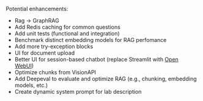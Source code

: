 Potential enhancements:

- Rag -> GraphRAG
- Add Redis caching for common questions
- Add unit tests (functional and integration)
- Benchmark distinct embedding models for RAG perfomance
- Add more try-exception blocks
- UI for document upload
- Better UI for session-based chatbot (replace Streamlit with [Open WebUI](https://www.openwebui.com/))
- Optimize chunks from VisionAPI
- Add Deepeval to evaluate and optimize RAG (e.g., chunking, embedding models, etc.)
- Create dynamic system prompt for lab description
